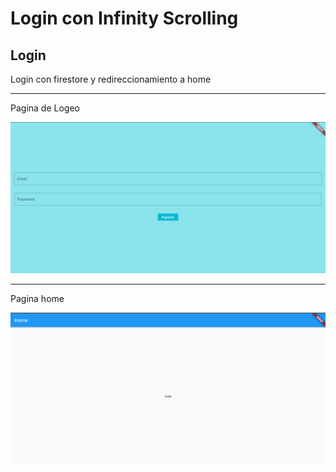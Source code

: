 # Login con Infinity Scrolling


## Login

Login con firestore y redireccionamiento a home


<hr>
Pagina de Logeo

![Imagen Uno](img/cap1.png)


<hr>
Pagina home 

![Imagen Uno](img/cap2.png)

